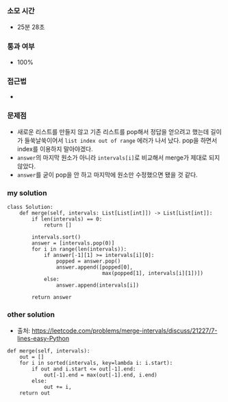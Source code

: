 ### 소모 시간
- 25분 28초

### 통과 여부
- 100%

### 접근법
- 

### 문제점
- 새로운 리스트를 만들지 않고 기존 리스트를 pop해서 정답을 얻으려고 했는데 길이가 들쑥날쑥이어서 `list index out of range` 에러가 나서 났다. pop을 하면서 index를 이용하지 말아야겠다.
- `answer`의 마지막 원소가 아니라 `intervals[i]`로 비교해서 merge가 제대로 되지 않았다.
- `answer`를 굳이 pop을 안 하고 마지막에 원소만 수정했으면 됐을 것 같다.

### my solution
```
class Solution:
    def merge(self, intervals: List[List[int]]) -> List[List[int]]:
        if len(intervals) == 0:
            return []
        
        intervals.sort()
        answer = [intervals.pop(0)]
        for i in range(len(intervals)):
            if answer[-1][1] >= intervals[i][0]:
                popped = answer.pop()
                answer.append([popped[0], 
                               max(popped[1], intervals[i][1])])
            else:
                answer.append(intervals[i])

        return answer
```

### other solution
- 출처: https://leetcode.com/problems/merge-intervals/discuss/21227/7-lines-easy-Python
```
def merge(self, intervals):
    out = []
    for i in sorted(intervals, key=lambda i: i.start):
        if out and i.start <= out[-1].end:
            out[-1].end = max(out[-1].end, i.end)
        else:
            out += i,
    return out
```